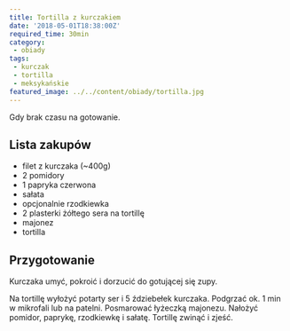 ```yaml
---
title: Tortilla z kurczakiem
date: '2018-05-01T18:38:00Z'
required_time: 30min
category:
 - obiady
tags:
 - kurczak
 - tortilla
 - meksykańskie
featured_image: ../../content/obiady/tortilla.jpg
---
```


Gdy brak czasu na gotowanie.

<!-- more -->

## Lista zakupów

- filet z kurczaka (~400g)
- 2 pomidory
- 1 papryka czerwona
- sałata
- opcjonalnie rzodkiewka
- 2 plasterki żółtego sera na tortillę
- majonez
- tortilla

## Przygotowanie

Kurczaka umyć, pokroić i dorzucić do gotującej się zupy.

Na tortillę wyłożyć potarty ser i 5 ździebełek kurczaka. Podgrzać ok. 1 min w mikrofali lub na patelni.
Posmarować łyżeczką majonezu.
Nałożyć pomidor, paprykę, rzodkiewkę i sałatę.
Tortillę zwinąć i zjeść.
